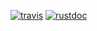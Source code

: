 [![travis][travis-badge]][travis-url]
[![rustdoc][rustdoc-badge]][rustdoc-url]

[travis-badge]: https://img.shields.io/travis/edef1c/libvalgrind_request/master.svg?style=flat-square
[travis-url]: https://travis-ci.org/edef1c/libvalgrind_request
[rustdoc-badge]: https://img.shields.io/badge/docs-rustdoc-brightgreen.svg?style=flat-square
[rustdoc-url]: https://edef1c.github.io/libvalgrind_request

